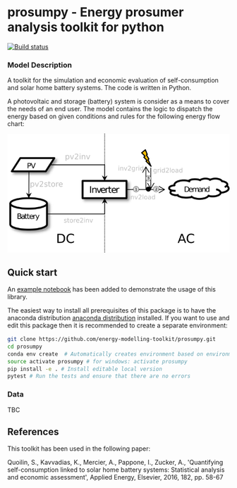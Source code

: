 prosumpy - Energy prosumer analysis toolkit for python
=================================================================
[![Build status](https://travis-ci.org/energy-modelling-toolkit/prosumpy.svg?branch=master)](https://travis-ci.org/energy-modelling-toolkit/prosumpy)



### Model Description
A toolkit for the simulation and economic evaluation of self-consumption and solar home battery systems.
The code is written in Python. 

A photovoltaic and storage (battery) system is consider as a means to cover the needs of an end user. The model contains the logic to dispatch the energy based on given conditions and rules for the following energy flow chart:

![Energy flows](./docs/_static/pv_flow.png)

## Quick start
An [example notebook](https://github.com/energy-modelling-toolkit/prosumpy/blob/master/notebooks/Basic%20example.ipynb) has been added to demonstrate the usage of this library.

The easiest way to install all prerequisites of this package is to have the anaconda distribution  [anaconda distribution](https://www.continuum.io/downloads)
installed. If you want to use and edit this package then it is recommended to create a separate environment:

```bash
git clone https://github.com/energy-modelling-toolkit/prosumpy.git
cd prosumpy
conda env create  # Automatically creates environment based on environment.yml
source activate prosumpy # for windows: activate prosumpy
pip install -e . # Install editable local version
pytest # Run the tests and ensure that there are no errors
```

### Data

TBC 


## References
This toolkit has been used in the following paper:

Quoilin, S., Kavvadias, K., Mercier, A., Pappone, I., Zucker, A., 'Quantifying self-consumption linked to solar home battery systems: Statistical analysis and economic assessment', Applied Energy, Elsevier, 2016, 182, pp. 58-67

